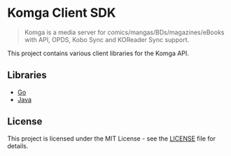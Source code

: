 # Komga Client SDK

> Komga is a media server for comics/mangas/BDs/magazines/eBooks with API, OPDS, Kobo Sync and KOReader Sync support.

This project contains various client libraries for the Komga API.

## Libraries

- [Go](sdk/go/README.md)
- [Java](sdk/java/README.md)

## License

This project is licensed under the MIT License - see the [LICENSE](LICENSE) file for details.
